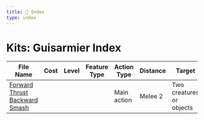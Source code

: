```yaml
---
title: 📑 Index
type: index
---
```


# Kits: Guisarmier Index

| File Name                                                               | Cost | Level | Feature Type | Action Type | Distance | Target                   |
| ----------------------------------------------------------------------- | ---- | ----- | ------------ | ----------- | -------- | ------------------------ |
| [Forward Thrust Backward Smash](../Forward%20Thrust%20Backward%20Smash) |      |       |              | Main action | Melee 2  | Two creatures or objects |

